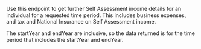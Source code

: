 <p>Use this endpoint to get further Self Assessment income details for an individual for a requested time period. This includes business expenses, and tax and National Insurance on Self Assessment income.</p>
<p>The startYear and endYear are inclusive, so the data returned is for the time period that includes the startYear and endYear.</p>